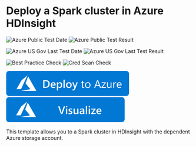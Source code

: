 # Deploy a Spark cluster in Azure HDInsight

![Azure Public Test Date](https://azurequickstartsservice.blob.core.windows.net/badges/101-hdinsight-spark-linux/PublicLastTestDate.svg)
![Azure Public Test Result](https://azurequickstartsservice.blob.core.windows.net/badges/101-hdinsight-spark-linux/PublicDeployment.svg)

![Azure US Gov Last Test Date](https://azurequickstartsservice.blob.core.windows.net/badges/101-hdinsight-spark-linux/FairfaxLastTestDate.svg)
![Azure US Gov Last Test Result](https://azurequickstartsservice.blob.core.windows.net/badges/101-hdinsight-spark-linux/FairfaxDeployment.svg)

![Best Practice Check](https://azurequickstartsservice.blob.core.windows.net/badges/101-hdinsight-spark-linux/BestPracticeResult.svg)
![Cred Scan Check](https://azurequickstartsservice.blob.core.windows.net/badges/101-hdinsight-spark-linux/CredScanResult.svg)

[![Deploy To Azure](https://raw.githubusercontent.com/Azure/azure-quickstart-templates/master/1-CONTRIBUTION-GUIDE/images/deploytoazure.svg?sanitize=true)]("https://portal.azure.com/#create/Microsoft.Template/uri/https%3A%2F%2Fraw.githubusercontent.com%2FAzure%2Fazure-quickstart-templates%2Fmaster%2F101-hdinsight-spark-linux%2Fazuredeploy.json")  [![Visualize](https://raw.githubusercontent.com/Azure/azure-quickstart-templates/master/1-CONTRIBUTION-GUIDE/images/visualizebutton.svg?sanitize=true)]("http://armviz.io/#/?load=https%3A%2F%2Fraw.githubusercontent.com%2FAzure%2Fazure-quickstart-templates%2Fmaster%2F101-hdinsight-spark-linux%2Fazuredeploy.json")

This template allows you to a Spark cluster in HDInsight  with the dependent Azure storage account.


